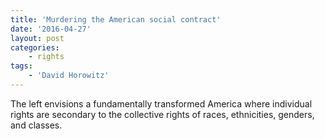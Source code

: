 ```yaml
---
title: 'Murdering the American social contract'
date: '2016-04-27'
layout: post
categories:
    - rights
tags:
    - 'David Horowitz'
---
```


The left envisions a fundamentally transformed America where individual rights are secondary to the collective rights of races, ethnicities, genders, and classes.